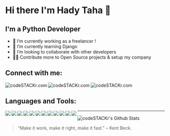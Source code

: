 # Hi there  I'm Hady Taha 👋


## I'm a Python Developer

- 🔭 I’m currently working as a freelancer !
- 🌱 I’m currently learning Django
- 👯 I’m looking to collaborate with other developers
- 🐱‍👓 Contribute more to Open Source projects & setup my company


## Connect with me:


[<img align="left" alt="codeSTACKr.com"  src="https://img.shields.io/badge/Instagram-E4405F?style=for-the-badge&logo=instagram&logoColor=white"/>](https://twitter.com/HadyTaha77)
[<img align="left" alt="codeSTACKr.com"  src="https://img.shields.io/badge/Twitter-1DA1F2?style=for-the-badge&logo=twitter&logoColor=white"/>](https://www.instagram.com/haditaha__/)
[<img align="left" alt="codeSTACKr.com"  src="https://img.shields.io/badge/LinkedIn-0077B5?style=for-the-badge&logo=linkedin&logoColor=white"/>](https://www.linkedin.com/in/hady-taha/)

</br>


## Languages and Tools:


  <img align="left"   src="https://img.shields.io/badge/Python-3776AB?style=for-the-badge&logo=python&logoColor=white" />
  <img align="left"   src="https://img.shields.io/badge/Django-092E20?style=for-the-badge&logo=django&logoColor=white" />
  <img align="left"   src="https://img.shields.io/badge/jQuery-0769AD?style=for-the-badge&logo=jquery&logoColor=white" />
  <img align="left"   src="https://img.shields.io/badge/JavaScript-F7DF1E?style=for-the-badge&logo=javascript&logoColor=black" />
  <img align="left"   src="https://img.shields.io/badge/HTML-239120?style=for-the-badge&logo=html5&logoColor=white" /> 
  <img align="left"   src="https://img.shields.io/badge/HTML5-E34F26?style=for-the-badge&logo=html5&logoColor=white" />


 
  <img align="left"   src="https://img.shields.io/badge/CSS-239120?&style=for-the-badge&logo=css3&logoColor=white" />
  <img align="left"   src="https://img.shields.io/badge/CSS3-1572B6?style=for-the-badge&logo=css3&logoColor=white" />
  <img align="left"   src="https://img.shields.io/badge/Bootstrap-563D7C?style=for-the-badge&logo=bootstrap&logoColor=white" />
  <img align="left"   src="https://img.shields.io/badge/Flutter-02569B?style=for-the-badge&logo=flutter&logoColor=white" />
  <img align="left"   src="https://img.shields.io/badge/MySQL-00000F?style=for-the-badge&logo=mysql&logoColor=white" />
  <img align="left"   src="https://img.shields.io/badge/SQLite-07405E?style=for-the-badge&logo=sqlite&logoColor=white" />


  ---------------------------------------------------------------------------------------


  <img  alt="codeSTACKr's Github Stats" src="https://github-readme-stats.vercel.app/api?username=Hady-Taha&show_icons=true&hide_border=false" /> 





> “Make it work, make it right, make it fast.” – Kent Beck.
